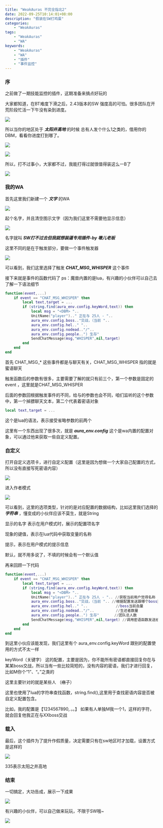 ```yaml
---
title: "WeakAuras 不完全指北2"
date: 2022-09-25T10:14:01+08:00
description: "假装在SW打鸡蛋"
categories:
    - "WeakAuras"
tags:
    - "WeakAuras"
    - "WA"
keywords:
    - "WeakAuras"
    - "WA"
    - "插件"
    - "事件监控"
---
```


### 序

之前做了一期技能监控的插件，这期准备来搞点好玩的

大家都知道，在BT难度下滑之后，2.43版本的SW 强度高的可怕。很多团队在开荒阶段忙活一下午没有染到进度。

![](https://blog-img.luanruisong.com/blog/img/2022202209251249410.png)

所以当你的地区处于 ***太阳井高地*** 的时候 总有人发个什么1之类的，借用你的DBM，看看你进度打到哪了。

![](https://blog-img.luanruisong.com/blog/img/2022202209251259862.png)

![](https://blog-img.luanruisong.com/blog/img/2022202209251348573.png)

所以，打不过事小，大家都不过，我能打得过就很值得装这么一B了

![](https://blog-img.luanruisong.com/blog/img/2022202209251255428.png)

### 我的WA

首先这里我们新建一个 ***文字*** 的WA

![](https://blog-img.luanruisong.com/blog/img/2022202209251300997.png)

起个名字，并且清空图示文字（因为我们这里不需要他显示信息）

![](https://blog-img.luanruisong.com/blog/img/2022202209251302192.png)

名字就叫 ***SW打不过去但我就想装逼专用插件-by 墩儿老板***

这里不同的是在于触发部分，要做一个事件触发器

![](https://blog-img.luanruisong.com/blog/img/2022202209251325439.png)

可以看到，我们这里选择了触发 ***CHAT_MSG_WHISPER*** 这个事件

接下来就是事件的函数代码了 ps：魔兽内置的是lua，有兴趣的小伙伴可以自己去了解一下语法细节

```lua
function(event,...)
    if event == "CHAT_MSG_WHISPER" then
        local text,target = ...
        if (string.find(aura_env.config.keyWord,text)) then
            local msg = "<DBM> "..
            UnitName("player").." 正在与 25人 - "..
            aura_env.config.boss.."交战，（当前 "..
            aura_env.config.hel.." "..
            aura_env.config.nodead.."/"..
            aura_env.config.people..") 生存"
            SendChatMessage(msg,"WHISPER",nil,target)    
        end
    end
end
```

首先 CHAT_MSG_* 这些事件都是与聊天有关，CHAT_MSG_WHISPER 指的就是蜜语聊天

触发函数后的参数有很多，主要需要了解的就只有前三个，第一个参数是固定的event ，这里就是CHAT_MSG_WHISPER

后面的参数回根据触发事件的不同，给与的参数也会不同，咱们监听的这个参数中，第一个掉膘聊天文本，第二个代表着密语对象

```lua
local text,target = ...
```

这个是lua的语法，表示接受省略参数的前两个

这里有一个东西出现了很多次，就是 ***aura_env.config*** 这个是wa内置的配置对象，可以通过他来获取一些自定义配置。

### 自定义

打开自定义选项卡，进行自定义配置（这里是因为想做一个大家自己配置的方式，所以没有直接写死密语内容）

![](https://blog-img.luanruisong.com/blog/img/2022202209251333168.png)

进入作者模式

![](https://blog-img.luanruisong.com/blog/img/2022202209251334923.png)

可以看到，这里的选项类型，针对的是对应配置的数据结构，比如这里我们选择的 ***字符串*** ，懂变成的小伙伴应该不莫生，就是String

显示的名字 表示在用户模式时，展示的配置项名字

现象的键值，表示在lua代码中获取变量的名称

提示，表示在用户模式的提示信息

默认，就不用多说了，不填的时候会有一个默认值

再来回顾一下代码

```lua
function(event,...)
    if event == "CHAT_MSG_WHISPER" then
        local text,target = ...
        if (string.find(aura_env.config.keyWord,text)) then
            local msg = "<DBM> "..
            UnitName("player").." 正在与 25人 - ".. //获取当前用户觉得名称
            aura_env.config.boss.."交战，（当前 ".. //根据配置发送跟哪个boss交战
            aura_env.config.hel.." "..             //boss当前血量
            aura_env.config.nodead.."/"..          //生还者数量
            aura_env.config.people..") 生存"       //团队总人数
            SendChatMessage(msg,"WHISPER",nil,target) //调用密语函数发送给M你的玩家
        end
    end
end
```

到这里小伙应该能发现，我们这里有个 aura_env.config.keyWord 跟别的配置使用的方式不太一样

keyWord（关键字） 这的配置，主要是因为，你不能所有密语都直接回复你在与某某boss交战，所以当有一些比较简短的，没有内容的密语，我们才进行回复，比如M你个“1”、“。”之类的

这里主要针对的就是某些人 （~~痞子~~）

这里也使用了lua的字符串查找函数，string.find(),这里用于查找密语内容是否被自定义配置包含。

比如，我的配置是【1234567890,.，。】 如果有人单独M我一个1，这样的字符，就会回复他我正在与XXboss交战

### 载入

最后，这个插件为了提升作假质量，决定需要只有在sw地区时才加载，设置方式是这样的

![](https://blog-img.luanruisong.com/blog/img/2022202209251346331.png)

335表示太阳之井高地

### 结束

一切搞定，大功告成，展示一下成果

![](https://blog-img.luanruisong.com/blog/img/2022202209251347512.png)

有兴趣的小伙伴，可以自己做来玩玩，不限于SW哦~

![](https://blog-img.luanruisong.com/blog/img/2022202209251349693.png)



